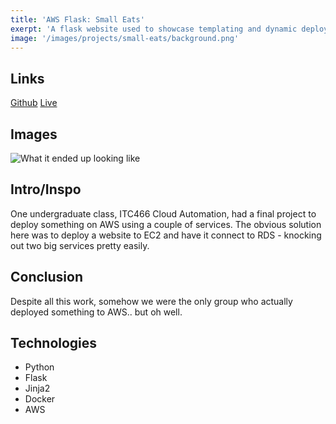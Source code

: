 ```yaml
--- 
title: 'AWS Flask: Small Eats' 
exerpt: 'A flask website used to showcase templating and dynamic deployment onto ec2 for ITC466'
image: '/images/projects/small-eats/background.png'
--- 
```


## Links 

[Github](https://github.com/meyersa/aws-flask)
[Live](https://smalleats.meyersa.com)

## Images 

![What it ended up looking like](/images/projects/small-eats/background.png)

## Intro/Inspo

One undergraduate class, ITC466 Cloud Automation, had a final project to deploy something on AWS using a couple of services. The obvious solution here was to deploy a website to EC2 and have it connect to RDS - knocking out two big services pretty easily. 

## Conclusion 

Despite all this work, somehow we were the only group who actually deployed something to AWS.. but oh well. 

## Technologies 

- Python
- Flask
- Jinja2
- Docker
- AWS 